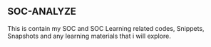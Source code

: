 SOC-ANALYZE
--------------


This is contain my SOC and SOC Learning related codes, Snippets, Snapshots and any learning materials that i will explore.